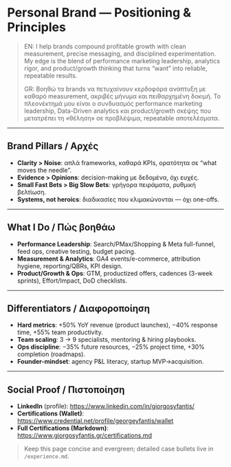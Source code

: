 ﻿# Personal Brand — Positioning & Principles

> EN: I help brands compound profitable growth with clean measurement, precise messaging, and disciplined experimentation. My edge is the blend of performance marketing leadership, analytics rigor, and product/growth thinking that turns “want” into reliable, repeatable results.
>
> GR: Βοηθώ τα brands να πετυχαίνουν κερδοφόρα ανάπτυξη με καθαρό measurement, ακριβές μήνυμα και πειθαρχημένη δοκιμή. Το πλεονέκτημά μου είναι ο συνδυασμός performance marketing leadership, Data-Driven analytics και product/growth σκέψης που μετατρέπει τη «θέληση» σε προβλέψιμα, repeatable αποτελέσματα.

---

## Brand Pillars / Αρχές
- **Clarity > Noise**: απλά frameworks, καθαρά KPIs, ορατότητα σε “what moves the needle”.  
- **Evidence > Opinions**: decision-making με δεδομένα, όχι ευχές.  
- **Small Fast Bets > Big Slow Bets**: γρήγορα πειράματα, ρυθμική βελτίωση.  
- **Systems, not heroics**: διαδικασίες που κλιμακώνονται — όχι one-offs.

---

## What I Do / Πώς βοηθάω
- **Performance Leadership**: Search/PMax/Shopping & Meta full-funnel, feed ops, creative testing, budget pacing.  
- **Measurement & Analytics**: GA4 events/e-commerce, attribution hygiene, reporting/QBRs, KPI design.  
- **Product/Growth & Ops**: GTM, productized offers, cadences (3-week sprints), Effort/Impact, DoD checklists.

---

## Differentiators / Διαφοροποίηση
- **Hard metrics**: +50% YoY revenue (product launches), −40% response time, +55% team productivity.  
- **Team scaling**: 3 → 9 specialists, mentoring & hiring playbooks.  
- **Ops discipline**: −35% future resources, −25% project time, +30% completion (roadmaps).  
- **Founder-mindset**: agency P&L literacy, startup MVP→acquisition.

---

## Social Proof / Πιστοποίηση
- **LinkedIn** (profile): https://www.linkedin.com/in/giorgosyfantis/  
- **Certifications (Wallet)**: https://www.credential.net/profile/georgeyfantis/wallet  
- **Full Certifications (Markdown)**: https://www.giorgosyfantis.gr/certifications.md

> Keep this page concise and evergreen; detailed case bullets live in `/experience.md`.
